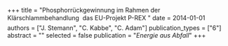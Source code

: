 +++
title = "Phosphorrückgewinnung im Rahmen der Klärschlammbehandlung  das EU-Projekt P-REX "
date = 2014-01-01
authors = ["J. Stemann", "C. Kabbe", "C. Adam"]
publication_types = ["6"]
abstract = ""
selected = false
publication = "*Energie aus Abfall*"
+++

